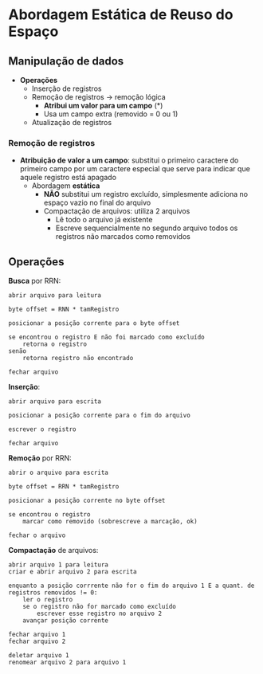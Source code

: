 # Abordagem Estática de Reuso do Espaço
## Manipulação de dados
- **Operações**
    - Inserção de registros
    - Remoção de registros -> remoção lógica
      - **Atribui um valor para um campo** (*)
      - Usa um campo extra (removido = 0 ou 1)
    - Atualização de registros

### Remoção de registros
- **Atribuição de valor a um campo**: substitui o primeiro caractere do primeiro campo por um caractere especial que serve para indicar que aquele registro está apagado
  - Abordagem **estática**
    - **NÃO** substitui um registro excluído, simplesmente adiciona no espaço vazio no final do arquivo
    - Compactação de arquivos: utiliza 2 arquivos
      - Lê todo o arquivo já existente
      - Escreve sequencialmente no segundo arquivo todos os registros não marcados como removidos

## Operações
**Busca** por RRN:
```
abrir arquivo para leitura

byte offset = RNN * tamRegistro

posicionar a posição corrente para o byte offset

se encontrou o registro E não foi marcado como excluído
    retorna o registro
senão
    retorna registro não encontrado

fechar arquivo
```
**Inserção**:
```
abrir arquivo para escrita

posicionar a posição corrente para o fim do arquivo

escrever o registro

fechar arquivo
```
**Remoção** por RRN:
```
abrir o arquivo para escrita

byte offset = RRN * tamRegistro

posicionar a posição corrente no byte offset

se encontrou o registro
    marcar como removido (sobrescreve a marcação, ok)

fechar o arquivo
```
**Compactação** de arquivos:
```
abrir arquivo 1 para leitura
criar e abrir arquivo 2 para escrita

enquanto a posição corrrente não for o fim do arquivo 1 E a quant. de registros removidos != 0:
    ler o registro
    se o registro não for marcado como excluído
        escrever esse registro no arquivo 2
    avançar posição corrente

fechar arquivo 1
fechar arquivo 2

deletar arquivo 1
renomear arquivo 2 para arquivo 1
```